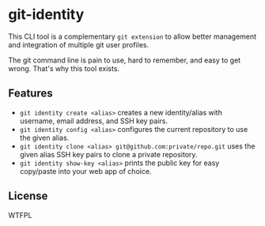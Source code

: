 # git-identity

This CLI tool is a complementary `git extension` to allow better
management and integration of multiple git user profiles.

The git command line is pain to use, hard to remember, and easy
to get wrong. That's why this tool exists.


## Features

- `git identity create <alias>` creates a new identity/alias with username, email address, and SSH key pairs.
- `git identity config <alias>` configures the current repository to use the given alias.
- `git identity clone <alias> git@github.com:private/repo.git` uses the given alias SSH key pairs to clone a private repository.
- `git identity show-key <alias>` prints the public key for easy copy/paste into your web app of choice.


## License

WTFPL

